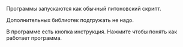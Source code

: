 Программы запускаются как обычный питоновский скрипт.

Дополнительных библиотек подгружать не надо.

В программе есть кнопка инструкция. Нажмите чтобы понять как работает программа.